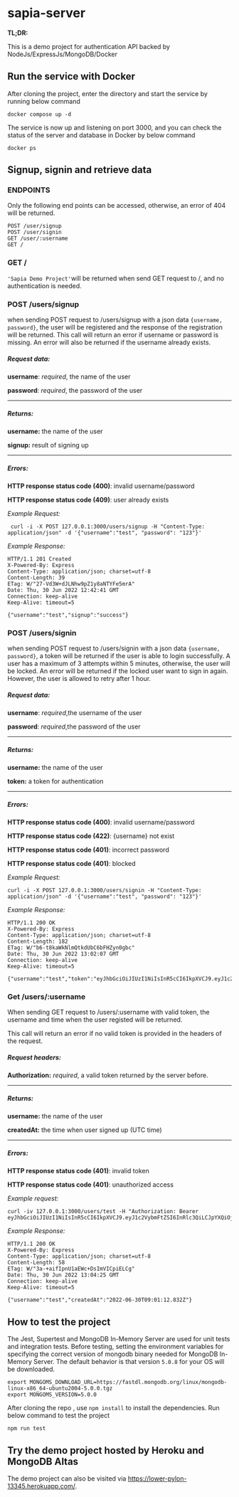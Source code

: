 # sapia-server

**TL;DR:**

This is a demo project for authentication API backed by NodeJs/ExpressJs/MongoDB/Docker

## Run the service with Docker

After cloning the project, enter the directory and start the service by running below command

```
docker compose up -d
```

The service is now up and listening on port 3000, and you can check the status of the server and database in Docker by below command

```
docker ps
```

## Signup, signin and retrieve data

### ENDPOINTS

Only the following end points can be accessed, otherwise, an error of 404 will be returned.

```
POST /user/signup
POST /user/signin
GET /user/:username
GET /
```

### GET /

`'Sapia Demo Project'`will be returned when send GET request to /, and no authentication is needed.

### POST /users/signup

when sending POST request to /users/signup with a json data `{username, password}`, the user will be registered and the response of the registration will be returned. This call will return an error if username or password is missing. An error will also be returned if the username already exists.

##### Request data:

**username**: _required_, the name of the user

**password**: _required_, the password of the user

---

##### Returns:

**username:** the name of the user

**signup:** result of signing up

---

##### Errors:

**HTTP response status code (400)**: invalid username/password

**HTTP response status code (409)**: user already exists

_Example Request:_

```
 curl -i -X POST 127.0.0.1:3000/users/signup -H "Content-Type: application/json" -d '{"username":"test", "password": "123"}'
```

_Example Response:_

```
HTTP/1.1 201 Created
X-Powered-By: Express
Content-Type: application/json; charset=utf-8
Content-Length: 39
ETag: W/"27-Vd3W+dJLNhw9pZ1y8aNTYFe5mrA"
Date: Thu, 30 Jun 2022 12:42:41 GMT
Connection: keep-alive
Keep-Alive: timeout=5

{"username":"test","signup":"success"}
```

### POST /users/signin

when sending POST request to /users/signin with a json data `{username, password}`, a token will be returned if the user is able to login successfully. A user has a maximum of 3 attempts within 5 minutes, otherwise, the user will be locked. An error will be returned if the locked user want to sign in again. However, the user is allowed to retry after 1 hour.

##### Request data:

**username**: _required_,the username of the user

**password**: _required_,the password of the user

---

##### Returns:

**username:** the name of the user

**token:** a token for authentication

---

##### Errors:

**HTTP response status code (400)**: invalid username/password

**HTTP response status code (422)**: {username} not exist

**HTTP response status code (401)**: incorrect password

**HTTP response status code (401)**: blocked

_Example Request:_

```
curl -i -X POST 127.0.0.1:3000/users/signin -H "Content-Type: application/json" -d '{"username":"test", "password": "123"}'
```

_Example Response:_

```
HTTP/1.1 200 OK
X-Powered-By: Express
Content-Type: application/json; charset=utf-8
Content-Length: 182
ETag: W/"b6-t8kaWkNlmQtkdUbC6bFHZyn0gbc"
Date: Thu, 30 Jun 2022 13:02:07 GMT
Connection: keep-alive
Keep-Alive: timeout=5

{"username":"test","token":"eyJhbGciOiJIUzI1NiIsInR5cCI6IkpXVCJ9.eyJ1c2VybmFtZSI6InRlc3QiLCJpYXQiOjE2NTY1OTQxMjcsImV4cCI6MTY1NjU5NzcyN30.PSfCvvTui1bhUYaw8VRnTfxlgXIb1Mp6KuDs99j1eQQ"}
```

### Get /users/:username

When sending GET request to /users/:username with valid token, the username and time when the user registed will be returned.

This call will return an error if no valid token is provided in the headers of the request.

##### Request headers:

**Authorization:** _required_, a valid token returned by the server before.

---

##### Returns:

**username:** the name of the user

**createdAt:** the time when user signed up (UTC time)

---

##### Errors:

**HTTP response status code (401)**: invalid token

**HTTP response status code (401)**: unauthorized access

_Example request:_

```
curl -iv 127.0.0.1:3000/users/test -H "Authorization: Bearer eyJhbGciOiJIUzI1NiIsInR5cCI6IkpXVCJ9.eyJ1c2VybmFtZSI6InRlc3QiLCJpYXQiOjE2NTY1OTQxMjcsImV4cCI6MTY1NjU5NzcyN30.PSfCvvTui1bhUYaw8VRnTfxlgXIb1Mp6KuDs99j1eQQ"
```

_Example Response:_

```
HTTP/1.1 200 OK
X-Powered-By: Express
Content-Type: application/json; charset=utf-8
Content-Length: 58
ETag: W/"3a-+aifIpnU1aEWc+DsImVICpiELCg"
Date: Thu, 30 Jun 2022 13:04:25 GMT
Connection: keep-alive
Keep-Alive: timeout=5

{"username":"test","createdAt":"2022-06-30T09:01:12.832Z"}
```

## How to test the project

The Jest, Supertest and MongoDB In-Memory Server are used for unit tests and integration tests. Before testing, setting the environment variables for specifying the correct version of mongodb binary needed for MongoDB In-Memory Server. The default behavior is that version `5.0.8` for your OS will be downloaded.

```
export MONGOMS_DOWNLOAD_URL=https://fastdl.mongodb.org/linux/mongodb-linux-x86_64-ubuntu2004-5.0.0.tgz
export MONGOMS_VERSION=5.0.0
```

After cloning the repo , use `npm install` to install the dependencies. Run below command to test the project

```
npm run test
```

## Try the demo project hosted by Heroku and MongoDB Altas

The demo project can also be visited via https://lower-pylon-13345.herokuapp.com/.
